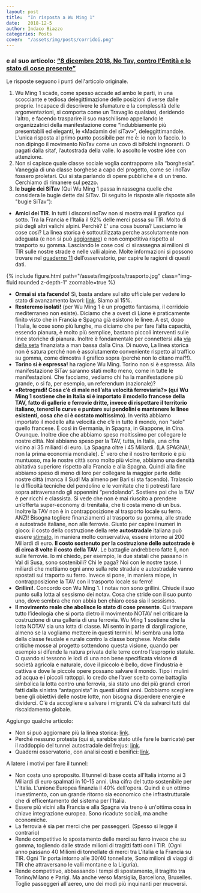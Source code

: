 ```yaml
---
layout: post
title:  "In risposta a Wu Ming 1"
date:   2018-12-5
author: Indaco Biazzo
categories: Posts
cover:  "/assets/img/posts/corridoi.png"
---
```


### e al suo articolo: <a href="http://www.notav.info/post/8-dicembre-2018-no-tav-contro-lentita-e-lo-stato-di-cose-presente-di-wu-ming-1/" target="_blank">“8 dicembre 2018, No Tav, contro l’Entità e lo stato di cose presente”</a>

Le risposte seguono i punti dell'articolo originale.

1. Wu Ming 1 scade, come spesso accade ad ambo le parti, in una scocciante e tediosa delegittimazione delle posizioni diverse dalle proprie. Incapace di descrivere le sfumature e la complessità delle argomentazioni, si comporta come un Travaglio qualsiasi, deridendo l’altro, e facendo trasparire il suo maschilismo appellando le organizzatrici della manifestazione come “indubbiamente più presentabili ed eleganti, le «Madamin del sìTav»”, deleggittimandole. L’unica risposta al primo punto possibile per me è: io non lo faccio. Io non dipingo il movimento NoTav come un covo di bifolchi ingnoranti. O pagati dalla sitaf, l’autostrada della valle. Io ascolto le vostre idee con attenzione.
2. Non si capisce quale classe sociale voglia contrapporre alla “borghesia”. Vaneggia di una classe borghese a capo del progetto, come se i noTav fossero proletari. Qui si sta parlando di opere pubbliche e di un treno. Cerchiamo di rimanere sul pezzo.
3. **le bugie dei SiTav** (Qui Wu Ming 1 passa in rassegna quelle che considera le bugie dette dai SiTav. Di seguito le risposte alle risposte alle "bugie SiTav"):
 - **Amici dei TIR**. In tutti i discorsi noTav non si mostra mai il grafico qui sotto. Tra la Francia e l’Italia il 92% delle merci passa su TIR. Molto di più degli altri valichi alpini. Perchè? E’ una cosa buona? Lasciamo le cose così? La linea storica è sottoutilizzata perche assolutamente non adeguata (e non si può [aggiornare][storica]) e non competitiva rispetto al trasporto su gomma.  Lasciando le cose così ci si rassegna ai milioni di TIR sulle nostre strade e nelle valli alpine. Molte informazioni si possono trovare nel [quaderno 11][quaderni] dell’osservatorio, per capire le ragioni di questi dati. 
 <div class="fake-img l-body">
  <p>
  {% include figure.html path="/assets/img/posts/trasporto.jpg" class="img-fluid rounded z-depth-1" zoomable=true %}
  </p>
</div>

 - **Ormai si sta facendo!** Sì, basta andare sul sito ufficiale per vedere lo stato di avanzamento lavori: [link][avanzamento]. Siamo al 15%.
 - **Resteremo isolati!** (per Wu Ming 1 è un progetto fantasma, il corridoio mediterraneo non esiste). Diciamo che a ovest di Lione è praticamente finito visto che in Francia e Spagna già esistono le linee. A est, dopo l’Italia, le cose sono più lunghe, ma diciamo che per fare l’alta capacità, essendo pianura, è molto più semplice, bastano piccoli interventi sulle linee storiche di pianura. Inoltre è fondamentale per connettersi alla [via della seta][seta] finanziata a man bassa dalla Cina. Di nuovo, La linea storica non è satura perché non è assolutamente conveniente rispetto al traffico su gomma, come dimostra il grafico sopra (perché non lo citano mai?!).
 - **Torino si è espressa!** ha ragione Wu Ming. Torino non si è espressa. Alla manifestazione SiTav saranno stati molto meno, come in tutte le manifestazioni. Che facciamo, vediamo chi ha la manifestazione più grande, o si fa, per esempio, un referendum (nazionale)?
 - **«Retrogradi! Cosa c’è di male nell’alta velocità ferroviaria?» (qui Wu Ming 1 sostiene che in Italia si è importato il modello francese della TAV, fatto di gallerie e ferrovie dritte, invece di rispettare il territorio italiano, tenerci le curve e puntare sui  pendolini e mantenere le linee esistenti, cosa che ci è costato moltissimo)**. In verità abbiamo importato il modello alta velocità che c’è in tutto il mondo, non "solo" quello francese. È così in Germania, in Spagna, in Giappone, in Cina. Ovunque. Inoltre dice che abbiamo speso moltissimo per collegare le nostre città. Noi abbiamo speso per la TAV, tutta, in Italia, una cifra vicino ai 35 miliardi di euro. La Spagna oltre i 45 Miliardi. (LA SPAGNA!, non la prima economia mondiale). E’ vero che il nostro territorio è più muntuoso, ma le nostre città sono molto più vicine, abbiamo una densità abitativa superiore rispetto alla Francia e alla Spagna. Quindi alla fine abbiamo speso di meno di loro per collegare la maggior parte delle nostre città (manca il Sud! Ma almeno per Bari si sta facendo). Tralascio le difficoltà tecniche del pendolino e le vomitate che ti potresti fare sopra attraversando gli appennini “pendolando”. Sostiene poi che la TAV è per ricchi e classista. Si vede che non è mai riuscito a prendere un’offerta super-economy di trenitalia, che ti costa meno di un bus. Inoltre la TAV non è in contrapposizione al trasporto locale su ferro. ANZI! Bisogna togliere finanziamenti al trasporto su gomma, alle strade e autostrade italiane, non alle ferrovie. Giusto per capire i numeri in gioco: il costo della costruzione della rete **autostradale** italiana può essere [stimato][stime], in maniera molto conservativa, essere intorno ai 200 Miliardi di euro. **Il costo sostenuto per la costruzione delle autostrade è di circa 8 volte il costo della TAV**. Le battaglie andrebbero fatte lì, non sulle ferrovie. Io mi chiedo, per esempio, le due statali che passano in Val di Susa, sono sostenibili? Chi le paga? Noi con le nostre tasse. I miliardi che mettiamo ogni anno sulla rete stradale e autostradale vanno spostati sul traporto su ferro. Invece si pone, in maniera miope, in contrapposizione la TAV con il trasporto locale su ferro!
 - **Grillini!**. Concordo con Wu Ming 1. I notav non sono grillini. Chiude il suo punto sulla lotta al sessismo dei notav. Cosa che stride con il suo punto uno, dove sembra che non abbia ben chiaro cosa sia il sessismo.
 - **Il movimento reale che abolisce lo stato di cose presente**. Qui traspare tutto l’ideologia che si porta dietro il movimento NOTAV nel criticare la costruzione di una galleria di una ferrovia. Wu Ming 1 sostiene che la lotta NOTAV sia una lotta di classe. Mi sento in parte di dargli ragione, almeno se la vogliamo mettere in questi termini. Mi sembra una lotta della classe feudale e rurale contro la classe borghese. Molte delle critiche mosse al progetto sottendono questa visione, quando per esempio si difende la natura privata delle terre contro l’esproprio statale. O quando si tessono le lodi di una non bene specificata visione di società agricola e naturale, dove il piccolo è bello, dove l’industria è cattiva e dove le piccole opere possano salvare il mondo. Tipo i mulini ad acqua e i piccoli rattoppi. Io credo che l’aver scelto come battaglia simbolica la lotta contro una ferrovia, sia stato uno dei più grandi errori fatti dalla sinistra “antagonista” in questi ultimi anni. Dobbiamo scegliere bene gli obiettivi delle nostre lotte, non bisogna disperdere energie e dividerci. C'è da accogliere e salvare i migranti. C'è da salvarci tutti dal riscaldamento globale.

 Aggiungo qualche articolo:
 - Non si può aggiornare più la linea storica: [link][storica].
 - Perché nessuno protesta (qui sì, sarebbe stato utile fare le barricate) per il raddoppio del tunnel autostradale del frejus: [link][raddoppio].
 - Quaderni osservatorio, con analisi costi e benifici: [link][quaderni].

A latere i motivi per fare il tunnel:
- Non costa uno sproposito. Il tunnel di base costa all'Italia intorno ai 3 Miliardi di euro spalmati in 10-15 anni. Una cifra del tutto sostenibile per L'Italia. L'unione Europea finanzia il 40% dell'opera. Quindi è un ottimo investimento, con un grande ritorno sia economico che infrastrutturale che di efficentamento del sistema per l'Italia.
- Essere più vicini alla Francia e alla Spagna via treno è un'ottima cosa in chiave integrazione europea. Sono ricadute sociali, ma anche economiche.
- La ferrovia è sia per merci che per passeggeri. (Spesso si legge il contrario)
- Rende competitivo lo spostamento delle merci su ferro invece che su gomma, togliendo dalle strade milioni di tragitti fatti con i TIR. (Ogni anno passano 40 Milioni di tonnellate di merci tra L'italia e la Francia su TIR. Ogni Tir porta intorno alle 30/40 tonnellate, Sono milioni di viaggi di TIR che attraversano le valli montane e la Liguria).
- Rende competitivo, abbassando i tempi di spostamento, il tragitto tra Torino/Milano e Parigi. Ma anche verso Marsiglia, Barcellona, Bruxelles. Toglie passeggeri all'aereo, uno dei modi più inquinanti per muoversi.

[fluxes]: /assets/img/posts/trasporto.jpg
[avanzamento]: http://www.telt-sas.com/it/home-it/
[seta]: https://www.lavoce.info/archives/50049/italia-cina-un-treno-non-perdere/
[storica]: http://veritav.net/la-favola-dellutilizzo-della-linea-storica-mauro-olivero-pistoletto/
[raddoppio]: https://it.wikipedia.org/wiki/Traforo_stradale_del_Frejus
[quaderni]: http://presidenza.governo.it/osservatorio_torino_lione/quaderni.html
[stime]: http://www.buonasfalto.it/ambiente/il-valore-delle-nostre-strade
